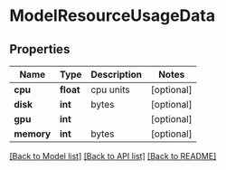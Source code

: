 # ModelResourceUsageData

## Properties
Name | Type | Description | Notes
------------ | ------------- | ------------- | -------------
**cpu** | **float** | cpu units | [optional] 
**disk** | **int** | bytes | [optional] 
**gpu** | **int** |  | [optional] 
**memory** | **int** | bytes | [optional] 

[[Back to Model list]](../../README.md#documentation-for-models) [[Back to API list]](../../README.md#documentation-for-api-endpoints) [[Back to README]](../../README.md)

